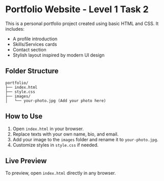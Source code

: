 # Portfolio Website - Level 1 Task 2

This is a personal portfolio project created using basic HTML and CSS. It includes:
- A profile introduction
- Skills/Services cards
- Contact section
- Stylish layout inspired by modern UI design

## Folder Structure

```
portfolio/
├── index.html
├── style.css
├── images/
│   └── your-photo.jpg (Add your photo here)
```

## How to Use

1. Open `index.html` in your browser.
2. Replace texts with your own name, bio, and email.
3. Add your image to the `images` folder and rename it to `your-photo.jpg`.
4. Customize styles in `style.css` if needed.

## Live Preview

To preview, open `index.html` directly in any browser.

